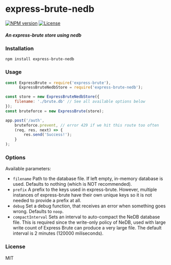 # express-brute-nedb

[![NPM version](http://img.shields.io/npm/v/express-brute-nedb.svg)](https://www.npmjs.com/package/express-brute-nedb)
[![License](https://img.shields.io/badge/license-MIT-blue.svg)](https://github.com/natsukagami/express-brute-nedb/blob/master/LICENSE)

##### An express-brute store using nedb

### Installation

```shell
npm install express-brute-nedb
```
### Usage

```js
const ExpressBrute = require('express-brute'),
      ExpressBruteNedbStore = require('express-brute-nedb');

const store = new ExpressBruteNedbStore({
    filename: './brute.db' // See all available options below
});
const bruteforce = new ExpressBrute(store);

app.post('/auth',
    bruteforce.prevent, // error 429 if we hit this route too often
    (req, res, next) => {
        res.send('Success!');
    }
);
```
### Options

Available parameters:

- `filename` Path to the database file. If left empty, in-memory database is used. Defaults to nothing (which is NOT recommended).
- `prefix` A prefix to the keys used in express-brute. However, multiple instances of express-brute have their own unique keys so it is not needed to provide a prefix at all. 
- `debug` Set a debug function, that receives an error when something goes wrong. Defaults to `noop`.
- `compactInterval` Sets an interval to auto-compact the NeDB database file. This is required since the write-only policy of NeDB, used with large write count of Express Brute can produce a very large file. The default interval is 2 minutes (120000 miliseconds).

### License

MIT
